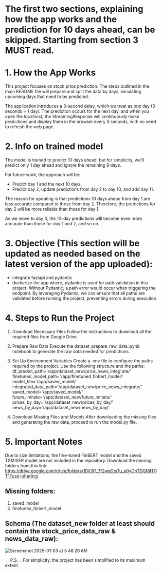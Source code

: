 # The first two sections, explaining how the app works and the prediction for 10 days ahead, can be skipped. Starting from section 3 MUST read.

# 1. How the App Works
This project focuses on stock price prediction. The steps outlined in the main README file will prepare and split the data by days, 
simulating upcoming days that need to be predicted.

The application introduces a 3-second delay, which we treat as one day (3 seconds = 1 day). 
The prediction occurs for the next day, and when you open the localhost, the StreamingResponse will continuously make predictions and display them in the browser every 3 seconds,
with no need to refresh the web page.


# 2. Info on trained model

The model is trained to predict 10 days ahead, but for simplicity, 
we'll predict only 1 day ahead and ignore the remaining 9 days.

For future work, the approach will be:

- Predict day 1 and the next 10 days.
- Predict day 2, update predictions from day 2 to day 10, and add day 11.


The reason for updating is that predictions 10 days ahead from day 1 are less accurate 
compared to those from day 2. Therefore, the predictions for day 2 will be more reliable than those for day 1.

As we move to day 3, the 10-day predictions will become even more accurate
than those for day 1 and 2, and so on.


# 3. Objective (This section will be updated as needed based on the latest version of the app uploaded):
- integrate fastapi and pydantic
- dockerize the app
where, pydantic is used for path validation in this project. Without Pydantic, a path error would occur when triggering the endpoint. By leveraging Pydantic, we can ensure that all paths are validated before running the project, preventing errors during execution.

# 4. Steps to Run the Project
1. Download Necessary Files
Follow the instructions to download all the required files from Google Drive.
2. Prepare Raw Data
Execute the dataset_prepare_raw_data.ipynb notebook to generate the raw data needed for predictions.
3. Set Up Environment Variables
Create a .env file to configure the paths required by the project. Use the following structure and the paths:
    df_predict_path='/app/dataset_new/price_news_integrate/' <br>
    finetuned_model_path='/app/finetuned_finbert_model/' <br>
    model_file='/app/saved_model/' <br>
    integrated_data_path='/app/dataset_new/price_news_integrate/' <br>
    saved_model='/app/saved_model/' <br>
    future_imitate='/app/dataset_new/future_imitate/' <br>
    prices_by_day='/app/dataset_new/prices_by_day/' <br>
    news_by_day='/app/dataset_new/news_by_day/' <br>
   
4. Download Missing Files and Models
After downloading the missing files and generating the raw data, proceed to run the model.py file.


# 5. Important Notes
Due to size limitations, the fine-tuned FinBERT model and the saved TSMIXER model are not included in the repository.
Download the missing folders from this link: https://drive.google.com/drive/folders/1Di09f_7f2wqDtsTu_p0yDpTDQf8H7lT1?usp=sharing/


## Missing folders:
1. saved_model
2. finetuned_finbert_model

## Schema (The dataset_new folder at least should contain the stock_price_data_raw & news_data_raw):

![Screenshot 2025-01-03 at 5 46 20 AM](https://github.com/user-attachments/assets/3a8ba399-f75c-43d1-8348-5e7a1c7b499c)

__ P.S.__ For simplicity, the project has been simplified to its maximum extent.
